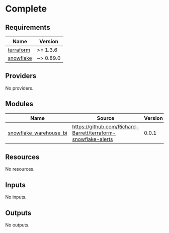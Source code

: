 # Complete

<!-- BEGIN_TF_DOCS -->
## Requirements

| Name | Version |
|------|---------|
| <a name="requirement_terraform"></a> [terraform](#requirement\_terraform) | >= 1.3.6 |
| <a name="requirement_snowflake"></a> [snowflake](#requirement\_snowflake) | ~> 0.89.0 |

## Providers

No providers.

## Modules

| Name | Source | Version |
|------|--------|---------|
| <a name="module_snowflake_warehouse_bi"></a> [snowflake\_warehouse\_bi](#module\_snowflake\_warehouse\_bi) | https://github.com/Richard-Barrett/terraform-snowflake-alerts | 0.0.1 |

## Resources

No resources.

## Inputs

No inputs.

## Outputs

No outputs.
<!-- END_TF_DOCS -->